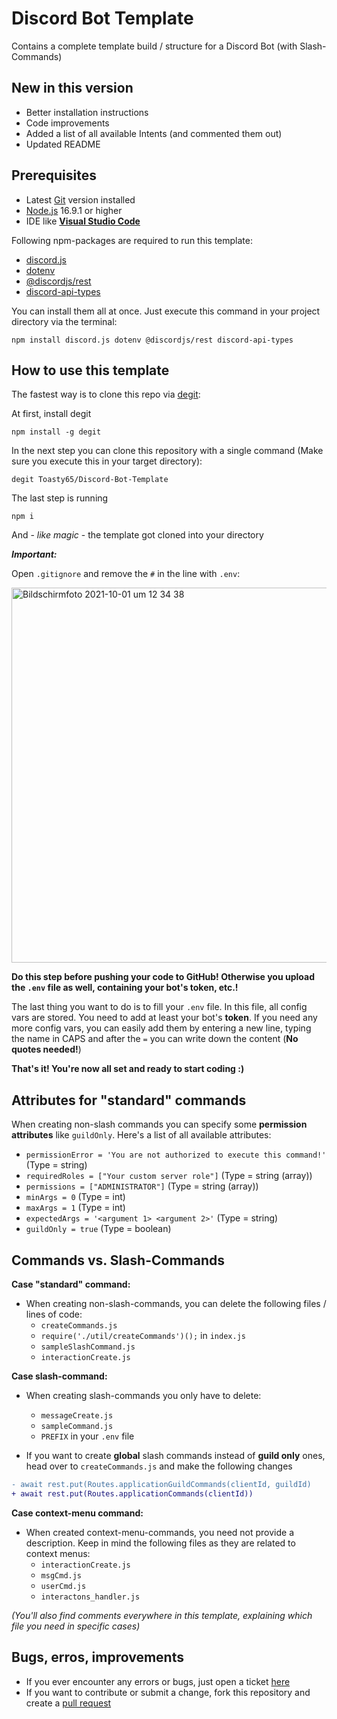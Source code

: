 # Discord Bot Template

Contains a complete template build / structure for a Discord Bot (with Slash-Commands)

## New in this version

- Better installation instructions
- Code improvements
- Added a list of all available Intents (and commented them out)
- Updated README

## Prerequisites 

- Latest [Git](https://git-scm.com) version installed
- [Node.js](https://nodejs.org/en/) 16.9.1 or higher
- IDE like **[Visual Studio Code](https://code.visualstudio.com)**

Following npm-packages are required to run this template:

- [discord.js](https://www.npmjs.com/package/discord.js?source=post_page-----7b5fe27cb6fa----------------------)
- [dotenv](https://www.npmjs.com/package/dotenv)
- [@discordjs/rest](https://www.npmjs.com/package/@discordjs/rest)
- [discord-api-types](https://www.npmjs.com/package/discord-api-types)

You can install them all at once. Just execute this command in your project directory via the terminal:

`npm install discord.js dotenv @discordjs/rest discord-api-types`

## How to use this template

The fastest way is to clone this repo via [degit](https://www.npmjs.com/package/degit):

At first, install degit
```
npm install -g degit
```

In the next step you can clone this repository with a single command (Make sure you execute this in your target directory):

```
degit Toasty65/Discord-Bot-Template
```

The last step is running

```
npm i
```

And - _like magic_ - the template got cloned into your directory 

**_Important:_**

Open `.gitignore` and remove the `#` in the line with `.env`:

<img width="600" alt="Bildschirmfoto 2021-10-01 um 12 34 38" src="https://user-images.githubusercontent.com/81110115/135606499-532b79ea-29c6-423d-a21a-cf8c8b2e118d.png">

**Do this step before pushing your code to GitHub! Otherwise you upload the `.env` file as well, containing your bot's token, etc.!**

The last thing you want to do is to fill your `.env` file. In this file, all config vars are stored. You need to add at least your bot's **token**. If you need any more config vars, you can easily add them by entering a new line, typing the name in CAPS and after the `=` you can write down the content (**No quotes needed!**)

**That's it! You're now all set and ready to start coding :)**

## Attributes for "standard" commands

When creating non-slash commands you can specify some **permission attributes** like `guildOnly`. Here's a list of all available attributes:


- `permissionError = 'You are not authorized to execute this command!'` (Type = string)
- `requiredRoles = ["Your custom server role"]` (Type = string (array))
- `permissions = ["ADMINISTRATOR"]` (Type = string (array))
- `minArgs = 0` (Type = int)
- `maxArgs = 1` (Type = int)
- `expectedArgs = '<argument 1> <argument 2>'` (Type = string)
- `guildOnly = true` (Type = boolean)

## Commands vs. Slash-Commands

**Case "standard" command:**

- When creating non-slash-commands, you can delete the following files / lines of code:
  - `createCommands.js`
  - `require('./util/createCommands')();` in `index.js`
  - `sampleSlashCommand.js`
  - `interactionCreate.js`

**Case slash-command:** 

- When creating slash-commands you only have to delete:
  - `messageCreate.js`
  - `sampleCommand.js`
  - `PREFIX` in your `.env` file

- If you want to create **global** slash commands instead of **guild only** ones, head over to `createCommands.js` and make the following changes
```diff
- await rest.put(Routes.applicationGuildCommands(clientId, guildId) 
+ await rest.put(Routes.applicationCommands(clientId))
```

**Case context-menu command:**

- When created context-menu-commands, you need not provide a description. Keep in mind the following files as they are related to context menus:
  - `interactionCreate.js`
  - `msgCmd.js`
  - `userCmd.js`
  - `interactons_handler.js`

_(You'll also find comments everywhere in this template, explaining which file you need in specific cases)_

## Bugs, erros, improvements

- If you ever encounter any errors or bugs, just open a ticket [here](https://github.com/Toasty65/Discord-Bot-Template/issues)
- If you want to contribute or submit a change, fork this repository and create a [pull request](https://github.com/Toasty65/Discord-Bot-Template/pulls)
